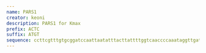 ```yaml
---
name: PARS1
creator: keoni
description: PARS1 for Kmax
prefix: ACTC
suffix: ATGT
sequence: ccttcgtttgtgcggatccaattaatatttacttattttggtcaaccccaaataggttgatttcatacttggttcattcaaaaataagtagtcttttgagatctttcaatattataataaatatactataacagccgacttgtttcattttcgcgaatgttcccccagcttatcg
---
```

